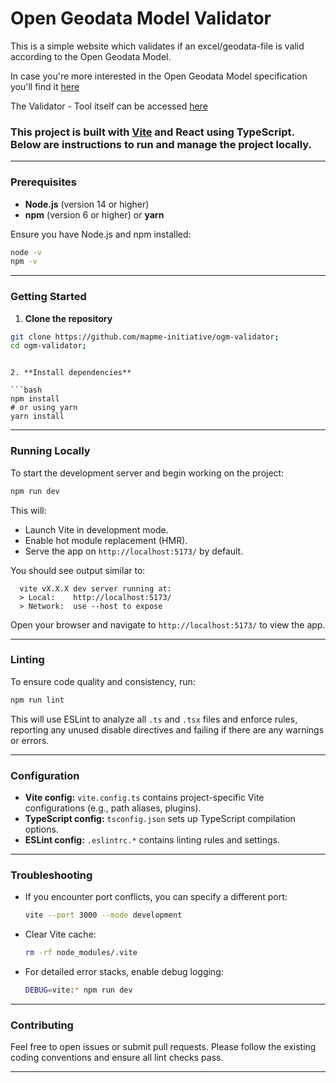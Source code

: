 # Open Geodata Model Validator
This is a simple website which validates if an excel/geodata-file is valid according to the Open Geodata Model.

In case you're more interested in the Open Geodata Model specification you'll find it [here](https://github.com/openkfw/open-geodata-model)

The Validator - Tool itself can be accessed [here](https://mapme-initiative.github.io/ogm-validator/)

### This project is built with [Vite](https://vitejs.dev/) and React using TypeScript. Below are instructions to run and manage the project locally.

---

### Prerequisites

* **Node.js** (version 14 or higher)
* **npm** (version 6 or higher) or **yarn**

Ensure you have Node.js and npm installed:

```bash
node -v
npm -v
```

---

### Getting Started

1. **Clone the repository**

```bash
git clone https://github.com/mapme-initiative/ogm-validator;
cd ogm-validator;
```



````

2. **Install dependencies**

```bash
npm install
# or using yarn
yarn install
````

---

### Running Locally

To start the development server and begin working on the project:

```bash
npm run dev
```

This will:

* Launch Vite in development mode.
* Enable hot module replacement (HMR).
* Serve the app on `http://localhost:5173/` by default.

You should see output similar to:

```
  vite vX.X.X dev server running at:
  > Local:    http://localhost:5173/
  > Network:  use --host to expose
```

Open your browser and navigate to `http://localhost:5173/` to view the app.

---

### Linting

To ensure code quality and consistency, run:

```bash
npm run lint
```

This will use ESLint to analyze all `.ts` and `.tsx` files and enforce rules, reporting any unused disable directives and failing if there are any warnings or errors.

---

### Configuration

* **Vite config:** `vite.config.ts` contains project-specific Vite configurations (e.g., path aliases, plugins).
* **TypeScript config:** `tsconfig.json` sets up TypeScript compilation options.
* **ESLint config:** `.eslintrc.*` contains linting rules and settings.

---

### Troubleshooting

* If you encounter port conflicts, you can specify a different port:

  ```bash
  vite --port 3000 --mode development
  ```

* Clear Vite cache:

  ```bash
  rm -rf node_modules/.vite
  ```

* For detailed error stacks, enable debug logging:

  ```bash
  DEBUG=vite:* npm run dev
  ```

---

### Contributing

Feel free to open issues or submit pull requests. Please follow the existing coding conventions and ensure all lint checks pass.

---


